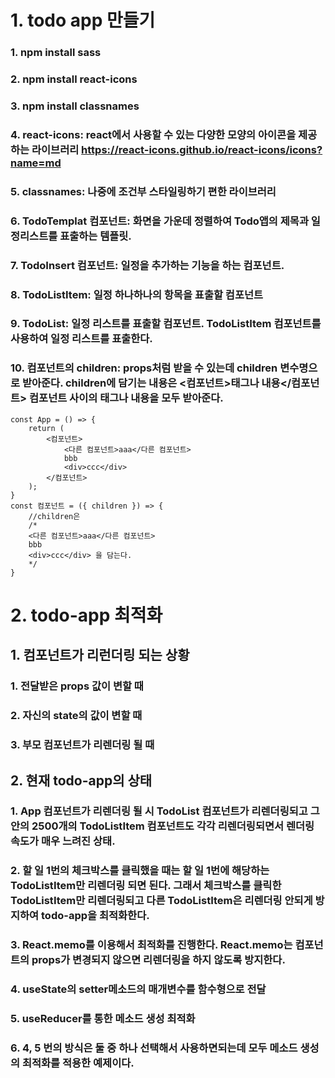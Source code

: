 # 1. todo app 만들기
### 1. npm install sass
### 2. npm install react-icons
### 3. npm install classnames
### 4. react-icons: react에서 사용할 수 있는 다양한 모양의 아이콘을 제공하는 라이브러리 https://react-icons.github.io/react-icons/icons?name=md
### 5. classnames: 나중에 조건부 스타일링하기 편한 라이브러리
### 6. TodoTemplat 컴포넌트: 화면을 가운데 정렬하여 Todo앱의 제목과 일정리스트를 표출하는 템플릿.
### 7. TodoInsert 컴포넌트: 일정을 추가하는 기능을 하는 컴포넌트.
### 8. TodoListItem: 일정 하나하나의 항목을 표출할 컴포넌트
### 9. TodoList: 일정 리스트를 표출할 컴포넌트. TodoListItem 컴포넌트를 사용하여 일정 리스트를 표출한다.
### 10. 컴포넌트의 children: props처럼 받을 수 있는데 children 변수명으로 받아준다. children에 담기는 내용은 <컴포넌트>태그나 내용</컴포넌트> 컴포넌트 사이의 태그나 내용을 모두 받아준다.
```
const App = () => {
    return (
        <컴포넌트>
            <다른 컴포넌트>aaa</다른 컴포넌트>
            bbb
            <div>ccc</div>
        </컴포넌트>
    );
}
const 컴포넌트 = ({ children }) => {
    //children은 
    /*
    <다른 컴포넌트>aaa</다른 컴포넌트>
    bbb
    <div>ccc</div> 을 담는다.
    */
}
```

# 2. todo-app 최적화
## 1. 컴포넌트가 리런더링 되는 상황
### 1. 전달받은 props 값이 변할 때
### 2. 자신의 state의 값이 변할 때
### 3. 부모 컴포넌트가 리렌더링 될 때
## 2. 현재 todo-app의 상태
### 1. App 컴포넌트가 리렌더링 될 시 TodoList 컴포넌트가 리렌더링되고 그 안의 2500개의 TodoListItem 컴포넌트도 각각 리렌더링되면서 렌더링 속도가 매우 느려진 상태.
### 2. 할 일 1번의 체크박스를 클릭했을 때는 할 일 1번에 해당하는 TodoListItem만 리렌더링 되면 된다. 그래서 체크박스를 클릭한 TodoListItem만 리렌더링되고 다른 TodoListItem은 리렌더링 안되게 방지하여 todo-app을 최적화한다.
### 3. React.memo를 이용해서 최적화를 진행한다. React.memo는 컴포넌트의 props가 변경되지 않으면 리렌더링을 하지 않도록 방지한다.
### 4. useState의 setter메소드의 매개변수를 함수형으로 전달
### 5. useReducer를 통한 메소드 생성 최적화
### 6. 4, 5 번의 방식은 둘 중 하나 선택해서 사용하면되는데 모두 메소드 생성의 최적화를 적용한 예제이다.